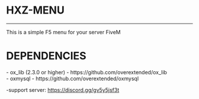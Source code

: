 # HXZ-MENU
---------------------------------------------------
This is a simple F5 menu for your server FiveM

<h1>DEPENDENCIES</h1>
- ox_lib (2.3.0 or higher) - https://github.com/overextended/ox_lib<br>
- oxmysql - https://github.com/overextended/oxmysql<br>

-support server: https://discord.gg/gv5y5jsf3t
